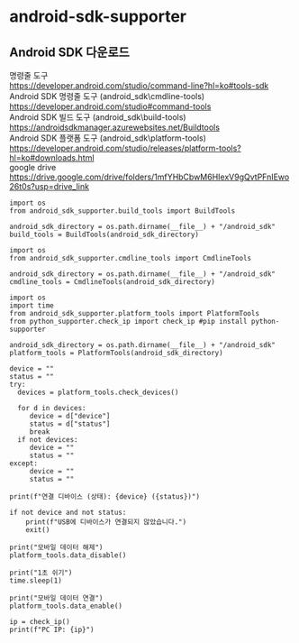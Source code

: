 # android-sdk-supporter

## Android SDK 다운로드
 
명령줄 도구  
https://developer.android.com/studio/command-line?hl=ko#tools-sdk  
Android SDK 명령줄 도구 (android_sdk\cmdline-tools)  
https://developer.android.com/studio#command-tools  
Android SDK 빌드 도구 (android_sdk\build-tools)  
https://androidsdkmanager.azurewebsites.net/Buildtools  
Android SDK 플랫폼 도구 (android_sdk\platform-tools)  
https://developer.android.com/studio/releases/platform-tools?hl=ko#downloads.html  
google drive  
https://drive.google.com/drive/folders/1mfYHbCbwM6HIexV9gQvtPFnIEwo26t0s?usp=drive_link  

```
import os
from android_sdk_supporter.build_tools import BuildTools

android_sdk_directory = os.path.dirname(__file__) + "/android_sdk"
build_tools = BuildTools(android_sdk_directory)
```

```
import os
from android_sdk_supporter.cmdline_tools import CmdlineTools

android_sdk_directory = os.path.dirname(__file__) + "/android_sdk"
cmdline_tools = CmdlineTools(android_sdk_directory)
```

```
import os
import time
from android_sdk_supporter.platform_tools import PlatformTools
from python_supporter.check_ip import check_ip #pip install python-supporter

android_sdk_directory = os.path.dirname(__file__) + "/android_sdk"
platform_tools = PlatformTools(android_sdk_directory)

device = ""
status = ""
try:
  devices = platform_tools.check_devices()

  for d in devices:
     device = d["device"]
     status = d["status"]
     break
  if not devices:
     device = ""
     status = ""
except:
     device = ""
     status = ""

print(f"연결 디바이스 (상태): {device} ({status})")

if not device and not status:
    print(f"USB에 디바이스가 연결되지 않았습니다.")
    exit()

print("모바일 데이터 해제")
platform_tools.data_disable()

print("1초 쉬기")
time.sleep(1)

print("모바일 데이터 연결")
platform_tools.data_enable()

ip = check_ip()
print(f"PC IP: {ip}")
```

